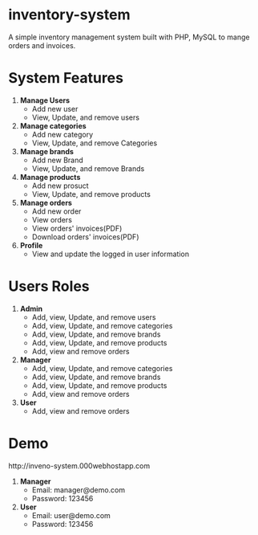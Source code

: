 # inventory-system
A simple inventory management system built with PHP, MySQL to mange orders and invoices.
# System Features
<ol>
  <li>
    <strong>Manage Users</strong>
      <ul>
          <li>Add new user</li>
          <li>View, Update, and remove users</li>
      </ul>
 </li>
  <li>
    <strong>Manage categories</strong>
      <ul>
          <li>Add new category</li>
          <li>View, Update, and remove Categories</li>
      </ul>
 </li>
  <li>
    <strong>Manage brands</strong>
      <ul>
          <li>Add new Brand</li>
          <li>View, Update, and remove Brands</li>
      </ul>
 </li>
  <li>
    <strong>Manage products</strong>
      <ul>
          <li>Add new prosuct</li>
          <li>View, Update, and remove products</li>
      </ul>
 </li>
  <li>
    <strong>Manage orders</strong>
      <ul>
          <li>Add new order</li>
          <li>View orders</li>
          <li>View orders' invoices(PDF)</li>
          <li>Download orders' invoices(PDF)</li>
      </ul>
 </li>
  <li>
    <strong>Profile</strong>
      <ul>
          <li>View and update the logged in user information</li>
      </ul>
 </li>
</ol>

# Users Roles
<ol>
  <li>
    <strong>Admin</strong>
      <ul>
          <li>Add, view, Update, and remove users</li>
          <li>Add, view, Update, and remove categories</li>
          <li>Add, view, Update, and remove brands</li>
          <li>Add, view, Update, and remove products</li>
          <li>Add, view and remove orders</li>
      </ul>
 </li>
  <li>
    <strong>Manager</strong>
      <ul>
          <li>Add, view, Update, and remove categories</li>
          <li>Add, view, Update, and remove brands</li>
          <li>Add, view, Update, and remove products</li>
          <li>Add, view and remove orders</li>
      </ul>
 </li>
  <li>
    <strong>User</strong>
      <ul>
          <li>Add, view and remove orders</li>
      </ul>
 </li>
</ol>

# Demo

<p>http://inveno-system.000webhostapp.com</p>
<ol>
  <li>
    <strong>Manager</strong>
      <ul>
          <li>Email: manager@demo.com</li>
          <li>Password: 123456</li>
      </ul>
 </li>
  <li>
    <strong>User</strong>
      <ul>
          <li>Email: user@demo.com</li>
          <li>Password: 123456</li>
      </ul>
 </li>
</ol>
